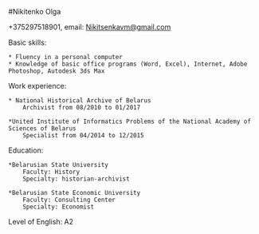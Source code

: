 #Nikitenko Olga

+375297518901, email: Nikitsenkavm@gmail.com

Basic skills:

    * Fluency in a personal computer    
    * Knowledge of basic office programs (Word, Excel), Internet, Adobe Photoshop, Autodesk 3ds Max
    
    
Work experience:

    * National Historical Archive of Belarus    
        Archivist from 08/2010 to 01/2017
        
    *United Institute of Informatics Problems of the National Academy of Sciences of Belarus    
        Specialist from 04/2014 to 12/2015
        
Education:

    *Belarusian State University
        Faculty: History
        Specialty: historian-archivist
        
    *Belarusian State Economic University
        Faculty: Consulting Center
        Specialty: Economist
        
Level of English:
  A2
